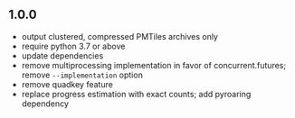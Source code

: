 1.0.0
------

* output clustered, compressed PMTiles archives only
* require python 3.7 or above
* update dependencies
* remove multiprocessing implementation in favor of concurrent.futures; remove `--implementation` option
* remove quadkey feature
* replace progress estimation with exact counts; add pyroaring dependency